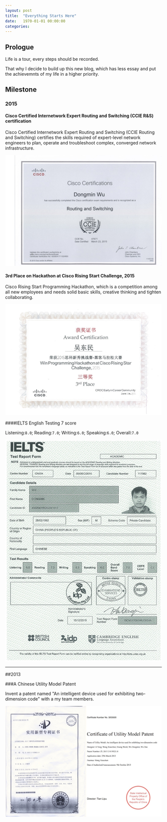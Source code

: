 ```yaml
---
layout: post
title:  "Everything Starts Here"
date:   1970-01-01 00:00:00
categories: 
---
```


## Prologue

Life is a tour, every steps should be recorded.

That why I decide to build up this new blog, which has less essay and put the achievemnts of my life in a higher priority.

## Milestone 

### 2015

#### Cisco Certified Internetwork Expert Routing and Switching (CCIE R&S) certification

Cisco Certified Internetwork Expert Routing and Switching (CCIE Routing and Switching) certifies the skills required of expert-level network engineers to plan, operate and troubleshoot complex, converged network infrastructure.

<center>
<img src="../img/CCIE.jpg">
</center>

#### 3rd Place on Hackathon at Cisco Rising Start Challenge, 2015

Cisco Rising Start Programming Hackathon, which is a competition among all new employees and needs solid basic skills, creative thinking and tighten collaborating.

<center>
<img src="../img/CRS.jpg">
</center>


####IELTS English Testing 7 score

Listening:`8.0`; Reading:`7.0`; Writing:`6.0`; Speaking:`6.0`; Overall:`7.0`


<center>
<img src="../img/IELTS.jpg">
</center>

---

##2013

###A Chinese Utility Model Patent

Invent a patent named "An intelligent device used for exhibiting two-dimension code" with a my team members.


<center>
<img src="../img/patent.jpg">
</center>

